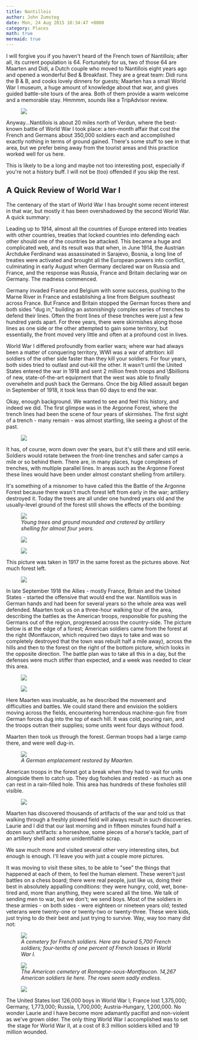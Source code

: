 ```yaml
---
title: Nantillois
author: John Zumsteg
date: Mon, 24 Aug 2015 10:34:47 +0000
category: Places
math: true
mermaid: true
---
```

I will forgive you if you haven't heard of the French town of Nantillois; after all, its current population is 64. Fortunately for us, two of those 64 are Maarten and Didi, a Dutch couple who moved to Nantillois eight years ago and opened a wonderful Bed &amp; Breakfast. They are a great team: Didi runs the B &amp; B, and cooks lovely dinners for guests; Maarten has a small World War I museum, a huge amount of knowledge about that war, and gives guided battle-site tours of the area. Both of them provide a warm welcome and a memorable stay. Hmmmm, sounds like a TripAdvisor review.

<figure>
	<img src="{{site.url}}/assets/images/2015/08/14-18Nantillois.jpg"/>
	<figcaption></figcaption>
</figure>



Anyway...Nantillois is about 20 miles north of Verdun, where the best-known battle of World War I took place: a ten-month affair that cost the French and Germans about 350,000 soldiers each and accomplished exactly nothing in terms of ground gained. There's some stuff to see in that area, but we prefer being away from the tourist areas and this practice worked well for us here.

This is likely to be a long and maybe not too interesting post, especially if you're not a history buff. I will not be (too) offended if you skip the rest.
<h2>A Quick Review of World War I</h2>
The centenary of the start of World War I has brought some recent interest in that war, but mostly it has been overshadowed by the second World War. A quick summary:

Leading up to 1914, almost all the countries of Europe entered into treaties with other countries, treaties that locked countries into defending each other should one of the countries be attacked. This became a huge and complicated web, and its result was that when, in June 1914, the Austrian Archduke Ferdinand was assassinated in Sarajevo, Bosnia, a long line of treaties were activated and brought all the European powers into conflict, culminating in early August when Germany declared war on Russia and France, and the response was Russia, France and Britain declaring war on Germany. The madness commenced.

Germany invaded France and Belgium with some success, pushing to the Marne River in France and establishing a line from Belgium southeast across France. But France and Britain stopped the German forces there and both sides "dug in," building an astonishingly complex series of trenches to defend their lines. Often the front lines of these trenches were just a few hundred yards apart. For three years, there were skirmishes along those lines as one side or the other attempted to gain some territory, but essentially, the front moved very little and often at a profound cost in lives.

World War I differed profoundly from earlier wars; where war had always been a matter of conquering territory, WWI was a war of attrition: kill soldiers of the other side faster than they kill your soldiers. For four years, both sides tried to outlast and out-kill the other. It wasn't until the United States entered the war in 1918 and sent 2 million fresh troops and \\$billions of new, state-of-the-art equipment that the west was able to finally overwhelm and push back the Germans. Once the big Allied assault began in September of 1918, it took less than 60 days to end the war.

Okay, enough background. We wanted to see and feel this history, and indeed we did. The first glimpse was in the Argonne Forest, where the trench lines had been the scene of four years of skirmishes. The first sight of a trench - many remain - was almost startling, like seeing a ghost of the past.

<figure>
	<img src="{{site.url}}/assets/images/2015/08/WWI-5-of-25.jpg"/>
	<figcaption></figcaption>
</figure>

It has, of course, worn down over the years, but it's still there and still eerie. Soldiers would rotate between the front-line trenches and safer camps a mile or so behind them. There are, in many places, huge complexes of trenches, with multiple parallel lines. In areas such as the Argonne Forest these lines would have been under almost constant shelling from artillery.

It's something of a misnomer to have called this the Battle of the Argonne Forest because there wasn't much forest left from early in the war; artillery destroyed it. Today the trees are all under one hundred years old and the usually-level ground of the forest still shows the effects of the bombing:

<figure>
	<img src="{{site.url}}/assets/images/2015/08/WWI-8-of-25.jpg"/>
	<figcaption><em>Young trees and ground mounded and cratered by artillery shelling for almost four years.</em></figcaption>
</figure>



<figure>
	<img src="{{site.url}}/assets/images/2015/08/WWI-7-of-25.jpg"/>
	<figcaption></figcaption>
</figure>

 <figure>
	<img src="{{site.url}}/assets/images/2015/08/WWI-6-of-25.jpg"/>
	<figcaption></figcaption>
</figure>

This picture was taken in 1917 in the same forest as the pictures above. Not much forest left.<figure>
	<img src="{{site.url}}/assets/images/2015/08/argonne_forest.jpg"/>
	<figcaption></figcaption>
</figure>

In late September 1918 the Allies - mostly France, Britain and the United States - started the offensive that would end the war. Nantillois was in German hands and had been for several years so the whole area was well defended. Maarten took us on a three-hour walking tour of the area, describing the battles as the American troops, responsible for pushing the Germans out of the region, progressed across the country-side. The picture below is at the edge of a forest; American soldiers came from the forest at the right (Montfaucon, which required two days to take and was so completely destroyed that the town was rebuilt half a mile away), across the hills and then to the forest on the right of the bottom picture, which looks in the opposite direction. The battle plan was to take all this in a day, but the defenses were much stiffer than expected, and a week was needed to clear this area.

<figure>
	<img src="{{site.url}}/assets/images/2015/08/nantillois.jpg"/>
	<figcaption></figcaption>
</figure>


<figure>
	<img src="{{site.url}}/assets/images/2015/08/WWI-12-of-25.jpg"/>
	<figcaption></figcaption>
</figure>


Here Maarten was invaluable, as he described the movement and difficulties and battles. We could stand there and envision the soldiers moving across the fields, encountering horrendous machine-gun fire from German forces dug into the top of each hill. It was cold, pouring rain, and the troops outran their supplies; some units went four days without food.

Maarten then took us through the forest. German troops had a large camp there, and were well dug-in.

<figure>
	<img src="{{site.url}}/assets/images/2015/08/WWI-13-of-25.jpg"/>
	<figcaption><em>A German emplacement restored by Maarten.</em></figcaption>
</figure>



American troops in the forest got a break when they had to wait for units alongside them to catch up. They dug foxholes and rested - as much as one can rest in a rain-filled hole. This area has hundreds of these foxholes still visible.
<figure>
	<img src="{{site.url}}/assets/images/2015/08/WWI-1-of-11.jpg"/>
	<figcaption></figcaption>
</figure>



Maarten has discovered thousands of artifacts of the war and told us that walking through a freshly plowed field will always result in such discoveries. Laurie and I did that our last morning and in fifteen minutes found half a dozen such artifacts: a horseshoe, some pieces of a horse's tackle, part of an artillery shell and some unidentifiable scrap.

We saw much more and visited several other very interesting sites, but enough is enough. I'll leave you with just a couple more pictures.

It was moving to visit these sites, to be able to "see" the things that happened at each of them, to feel the human element. These weren't just battles on a chess board; there were real people, just like us, doing their best in absolutely appalling conditions: they were hungry, cold, wet, bone-tired and, more than anything, they were scared all the time. We talk of sending men to war, but we don't; we send boys. Most of the soldiers in these armies - on both sides - were eighteen or nineteen years old; tested veterans were twenty-one or twenty-two or twenty-three. These were kids, just trying to do their best and just trying to survive. Way, way too many did not:

<figure>
	<img src="{{site.url}}/assets/images/2015/08/WWI-2-of-25.jpg"/>
	<figcaption><em>A cemetery for French soldiers. Here are buried 5,700 French soldiers; four-tenths of one percent of French losses in World War I.</em></figcaption>
</figure>



<figure>
	<img src="{{site.url}}/assets/images/2015/08/WWI-26-of-1.jpg"/>
	<figcaption><em>The American cemetery at Romagne-sous-Montfaucon. 14,267 American soldiers lie here. The rows seem sadly endless.</em></figcaption>
</figure>



<figure>
	<img src="{{site.url}}/assets/images/2015/08/WWI-26-of-1-2.jpg"/>
	<figcaption></figcaption>
</figure>



The United States lost 126,000 boys in World War I; France lost 1,375,000; Germany, 1,773,000; Russia, 1,700,000; Austria-Hungary, 1,200,000. No wonder Laurie and I have become more adamantly pacifist and non-violent as we've grown older. The only thing World War I accomplished was to set  the stage for World War II, at a cost of 8.3 million soldiers killed and 19 million wounded.
